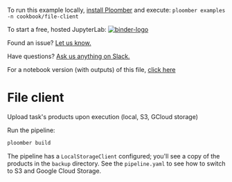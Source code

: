 <!-- start header -->
To run this example locally, [install Ploomber](https://docs.ploomber.io/en/latest/get-started/quick-start.html) and execute: `ploomber examples -n cookbook/file-client`

To start a free, hosted JupyterLab: [![binder-logo](https://mybinder.org/badge_logo.svg)](https://mybinder.org/v2/gh/ploomber/binder-env/main?urlpath=git-pull%3Frepo%3Dhttps%253A%252F%252Fgithub.com%252Fploomber%252Fprojects%26urlpath%3Dlab%252Ftree%252Fprojects%252Fcookbook/file-client%252FREADME.ipynb%26branch%3Dmaster)

Found an issue? [Let us know.](https://github.com/ploomber/projects/issues/new?title=cookbook/file-client%20issue)

Have questions? [Ask us anything on Slack.](https://ploomber.io/community/)

For a notebook version (with outputs) of this file, [click here](https://github.com/ploomber/projects/blob/master/cookbook/file-client/README.ipynb)
<!-- end header -->



# File client

<!-- start description -->
Upload task's products upon execution (local, S3, GCloud storage)
<!-- end description -->

Run the pipeline:

```sh
ploomber build
```

The pipeline has a `LocalStorageClient` configured; you'll see a copy of the
products in the `backup` directory. See the `pipeline.yaml` to see how to
switch to S3 and Google Cloud Storage.